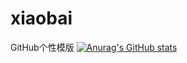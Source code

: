 # xiaobai
GitHub个性模版
[![Anurag's GitHub stats](https://github-readme-stats.vercel.app/api?username=RootBtn)](https://github.com/anuraghazra/github-readme-stats)
